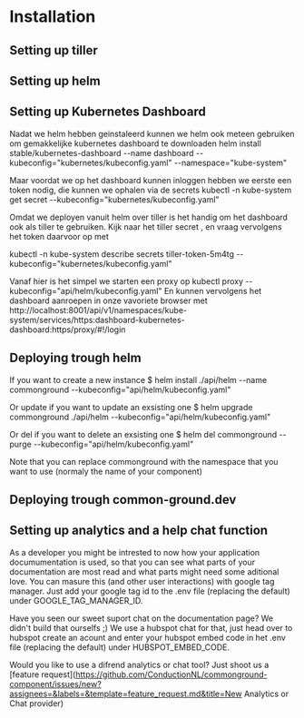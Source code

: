 # Installation



## Setting up tiller

## Setting up helm

## Setting up Kubernetes Dashboard
Nadat we helm hebben geinstaleerd kunnen we helm ook meteen gebruiken om gemakkelijke kubernetes dashboard te downloaden
helm install stable/kubernetes-dashboard --name dashboard --kubeconfig="kubernetes/kubeconfig.yaml" --namespace="kube-system"

Maar voordat we op het dashboard kunnen inloggen hebben we eerste een token nodig, die kunnen we ophalen via de secrets 
kubectl -n kube-system get secret  --kubeconfig="kubernetes/kubeconfig.yaml"

Omdat we deployen vanuit helm over tiller is het handig om het dashboard ook als tiller te gebruiken. Kijk naar het tiller secret <tiller-token-XXXXX>, en vraag vervolgens het token daarvoor op met

kubectl -n kube-system describe secrets tiller-token-5m4tg  --kubeconfig="kubernetes/kubeconfig.yaml"

Vanaf hier is het simpel we starten een proxy op
kubectl proxy --kubeconfig="api/helm/kubeconfig.yaml"
En kunnen vervolgens het dashboard aanroepen in onze vavoriete browser met
http://localhost:8001/api/v1/namespaces/kube-system/services/https:dashboard-kubernetes-dashboard:https/proxy/#!/login

## Deploying trough helm

If you want to create a new instance
$ helm install ./api/helm --name commonground --kubeconfig="api/helm/kubeconfig.yaml"

Or update if you want to update an exsisting one
$ helm upgrade commonground  ./api/helm --kubeconfig="api/helm/kubeconfig.yaml" 

Or del if you want to delete an exsisting one
$ helm del commonground  --purge --kubeconfig="api/helm/kubeconfig.yaml" 

Note that you can replace commonground with the namespace that you want to use (normaly the name of your component)


## Deploying trough common-ground.dev


## Setting up analytics and a help chat function
As a developer you might be intrested to now how your application documumentation is used, so that you can see what parts of your documentation are most read and what parts might need some aditional love. You can masure this (and other user interactions) with google tag manager. Just add your google tag id to the .env file (replacing the default) under GOOGLE_TAG_MANAGER_ID. 

Have you seen our sweet suport chat on the documentation page? We didn't build that ourselfs ;) We use a hubspot chat for that, just head over to hubspot create an acount and enter your hubspot embed code in het .env file (replacing the default) under HUBSPOT_EMBED_CODE.

Would you like to use a difrend analytics or chat tool? Just shoot us a [feature request](https://github.com/ConductionNL/commonground-component/issues/new?assignees=&labels=&template=feature_request.md&title=New Analytics or Chat provider)  
